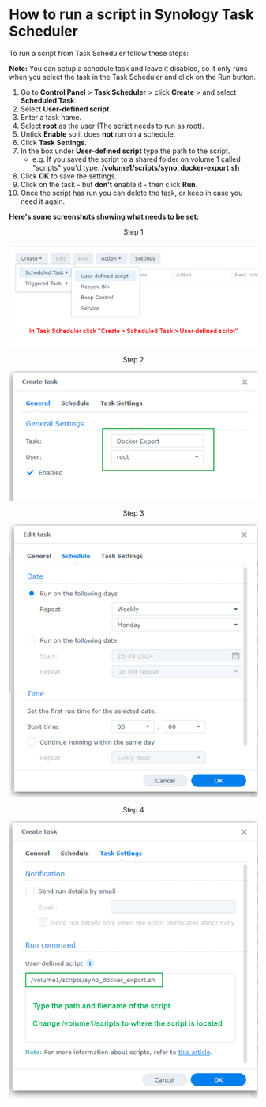 # How to run a script in Synology Task Scheduler

To run a script from Task Scheduler follow these steps:

**Note:** You can setup a schedule task and leave it disabled, so it only runs when you select the task in the Task Scheduler and click on the Run button.

1. Go to **Control Panel** > **Task Scheduler** > click **Create** > and select **Scheduled Task**.
2. Select **User-defined script**.
3. Enter a task name.
4. Select **root** as the user (The script needs to run as root).
5. Untick **Enable** so it does **not** run on a schedule.
6. Click **Task Settings**.
7. In the box under **User-defined script** type the path to the script. 
    - e.g. If you saved the script to a shared folder on volume 1 called "scripts" you'd type: **/volume1/scripts/syno_docker-export.sh**
8. Click **OK** to save the settings.
9. Click on the task - but **don't** enable it - then click **Run**.
10. Once the script has run you can delete the task, or keep in case you need it again.

**Here's some screenshots showing what needs to be set:**

<p align="center">Step 1</p>
<p align="center"><img src="images/schedule-1.png"></p>

<p align="center">Step 2</p>
<p align="center"><img src="images/schedule-2a.png"></p>

<p align="center">Step 3</p>
<p align="center"><img src="images/schedule-3a.png"></p>

<p align="center">Step 4</p>
<p align="center"><img src="images/schedule-4a.png"></p>

